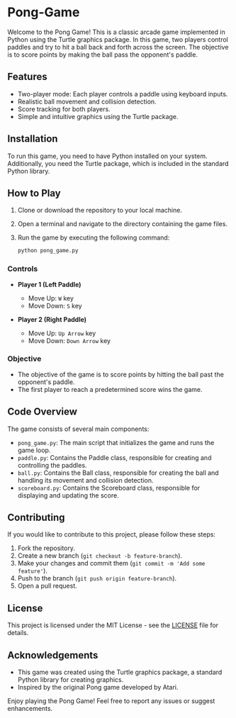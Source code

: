 # Pong-Game

Welcome to the Pong Game! This is a classic arcade game implemented in Python using the Turtle graphics package. In this game, two players control paddles and try to hit a ball back and forth across the screen. The objective is to score points by making the ball pass the opponent's paddle.

## Features

- Two-player mode: Each player controls a paddle using keyboard inputs.
- Realistic ball movement and collision detection.
- Score tracking for both players.
- Simple and intuitive graphics using the Turtle package.

## Installation

To run this game, you need to have Python installed on your system. Additionally, you need the Turtle package, which is included in the standard Python library.

## How to Play

1. Clone or download the repository to your local machine.
2. Open a terminal and navigate to the directory containing the game files.
3. Run the game by executing the following command:

   ```bash
   python pong_game.py
   ```

### Controls

- **Player 1 (Left Paddle)**
  - Move Up: `W` key
  - Move Down: `S` key

- **Player 2 (Right Paddle)**
  - Move Up: `Up Arrow` key
  - Move Down: `Down Arrow` key

### Objective

- The objective of the game is to score points by hitting the ball past the opponent's paddle.
- The first player to reach a predetermined score wins the game.

## Code Overview

The game consists of several main components:

- `pong_game.py`: The main script that initializes the game and runs the game loop.
- `paddle.py`: Contains the Paddle class, responsible for creating and controlling the paddles.
- `ball.py`: Contains the Ball class, responsible for creating the ball and handling its movement and collision detection.
- `scoreboard.py`: Contains the Scoreboard class, responsible for displaying and updating the score.

## Contributing

If you would like to contribute to this project, please follow these steps:

1. Fork the repository.
2. Create a new branch (`git checkout -b feature-branch`).
3. Make your changes and commit them (`git commit -m 'Add some feature'`).
4. Push to the branch (`git push origin feature-branch`).
5. Open a pull request.

## License

This project is licensed under the MIT License - see the [LICENSE](LICENSE) file for details.

## Acknowledgements

- This game was created using the Turtle graphics package, a standard Python library for creating graphics.
- Inspired by the original Pong game developed by Atari.

Enjoy playing the Pong Game! Feel free to report any issues or suggest enhancements.